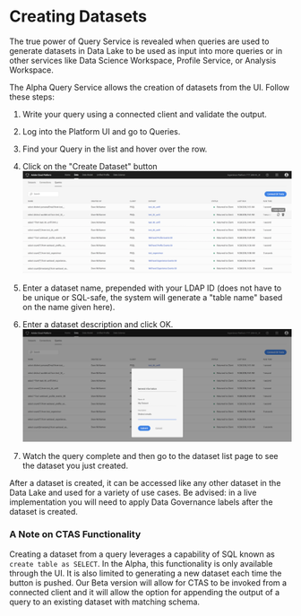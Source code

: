 # Creating Datasets

The true power of Query Service is revealed when queries are used to generate datasets in Data Lake to be used as input into more queries or in other services like Data Science Workspace, Profile Service, or Analysis Workspace. 

The Alpha Query Service allows the creation of datasets from the UI. Follow these steps:

1. Write your query using a connected client and validate the output.
2. Log into the Platform UI and go to Queries.
3. Find your Query in the list and hover over the row.
4. Click on the "Create Dataset" button![Image](graphics/createdataset.png)

5. Enter a dataset name, prepended with your LDAP ID (does not have to be unique or SQL-safe, the system will generate a "table name" based on the name given here).
6. Enter a dataset description and click OK.![Image](graphics/createdialog.png)

7. Watch the query complete and then go to the dataset list page to see the dataset you just created. 

After a dataset is created, it can be accessed like any other dataset in the Data Lake and used for a variety of use cases. Be advised: in a live implementation you will need to apply Data Governance labels after the dataset is created. 

### A Note on CTAS Functionality
Creating a dataset from a query leverages a capability of SQL known as ```create table as SELECT```. In the Alpha, this functionality is only available through the UI. It is also limited to generating a new dataset each time the button is pushed. Our Beta version will allow for CTAS to be invoked from a connected client and it will allow the option for appending the output of a query to an existing dataset with matching schema. 
